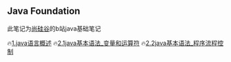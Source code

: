 ## Java Foundation

此笔记为[尚硅谷](https://space.bilibili.com/302417610?spm_id_from=333.788.b_765f7570696e666f.1)的b站java基础笔记

🔥[1.java语言概述](https://github.com/caixiongjiang/caixiongjiang/blob/main/java__shangguigu/1java%E8%AF%AD%E8%A8%80%E6%A6%82%E8%BF%B0.md)
🔥[2.1java基本语法_变量和运算符](https://github.com/caixiongjiang/caixiongjiang/blob/main/java__shangguigu/2.1java%E5%9F%BA%E6%9C%AC%E8%AF%AD%E6%B3%95_%E5%8F%98%E9%87%8F%E5%92%8C%E8%BF%90%E7%AE%97%E7%AC%A6.md)
🔥[2.2java基本语法_程序流程控制](https://github.com/caixiongjiang/caixiongjiang/blob/main/java__shangguigu/2.2java%E5%9F%BA%E6%9C%AC%E8%AF%AD%E6%B3%95_%E7%A8%8B%E5%BA%8F%E6%B5%81%E7%A8%8B%E6%8E%A7%E5%88%B6.md)